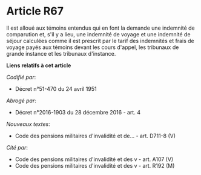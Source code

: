 # Article R67

Il est alloué aux témoins entendus qui en font la demande une indemnité de comparution et, s'il y a lieu, une indemnité de
voyage et une indemnité de séjour calculées comme il est prescrit par le tarif des indemnités et frais de voyage payés aux
témoins devant les cours d'appel, les tribunaux de grande instance et les tribunaux d'instance.

**Liens relatifs à cet article**

_Codifié par_:

  - Décret n°51-470 du 24 avril 1951

_Abrogé par_:

  - Décret n°2016-1903 du 28 décembre 2016 - art. 4

_Nouveaux textes_:

  - Code des pensions militaires d'invalidité et de... - art. D711-8 (V)

_Cité par_:

  - Code des pensions militaires d'invalidité et des v - art. A107 (V)
  - Code des pensions militaires d'invalidité et des v - art. R192 (M)
